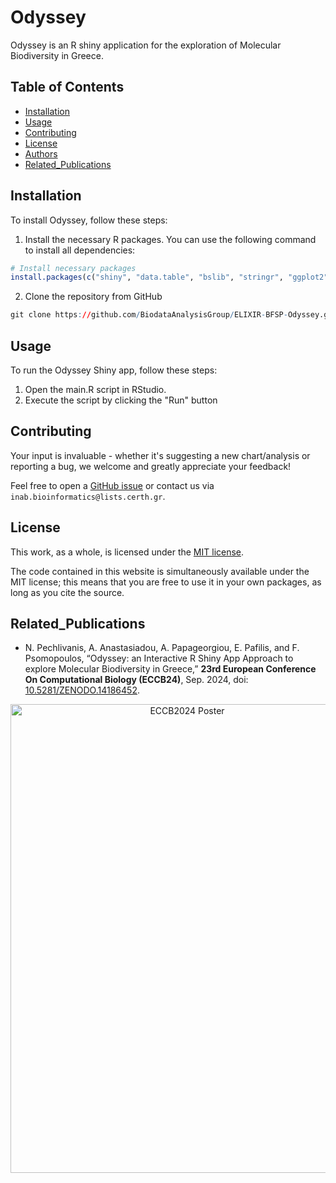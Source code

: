 # Odyssey

Odyssey is an R shiny application for the exploration of Molecular Biodiversity in Greece.


## Table of Contents

- [Installation](#installation)
- [Usage](#usage)
- [Contributing](#contributing)
- [License](#license)
- [Authors](#authors)
- [Related_Publications](#related_publications)

## Installation

To install Odyssey, follow these steps:
1. Install the necessary R packages. You can use the following command to install all dependencies:
```r
# Install necessary packages
install.packages(c("shiny", "data.table", "bslib", "stringr", "ggplot2", "paletteer", "reactable", "lubridate", "leaflet", "leaflet.extras", "htmltools", "echarts4r", "crosstalk"))
```
2. Clone the repository from GitHub
```r
git clone https://github.com/BiodataAnalysisGroup/ELIXIR-BFSP-Odyssey.git
```

## Usage
To run the Odyssey Shiny app, follow these steps:

1. Open the main.R script in RStudio.
2. Execute the script by clicking the "Run" button

## Contributing
Your input is invaluable - whether it's suggesting a new chart/analysis or reporting a bug, we welcome and greatly appreciate your feedback! 

Feel free to open a [GitHub issue](https://github.com/npechl/MBioG/issues) or contact us via `inab.bioinformatics@lists.certh.gr`.


## License
This work, as a whole, is licensed under the [MIT license](https://github.com/npechl/MBioG/blob/main/LICENSE).

The code contained in this website is simultaneously available under the MIT license; this means that you are free to use it in your own packages, as long as you cite the source.

## Related_Publications
- N. Pechlivanis, A. Anastasiadou, A. Papageorgiou, E. Pafilis, and F. Psomopoulos, “Odyssey: an Interactive R Shiny App Approach to explore Molecular Biodiversity in Greece,” **23rd European Conference On Computational Biology (ECCB24)**, Sep. 2024, doi: [10.5281/ZENODO.14186452](https://zenodo.org/records/14186453).

<div align='center'>
<img src="https://github.com/natanast/odyssey/blob/main/pic/ECCB2024_poster.png" alt="ECCB2024 Poster" style="height: 750px; width:550px;"/>
</div>
